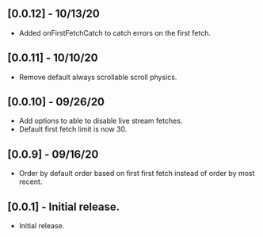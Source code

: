 ## [0.0.12] - 10/13/20

* Added onFirstFetchCatch to catch errors
on the first fetch.

## [0.0.11] - 10/10/20

* Remove default always 
scrollable scroll physics.

## [0.0.10] - 09/26/20

* Add options to able
to disable live stream fetches.
* Default first fetch limit is now 30.

## [0.0.9] - 09/16/20

* Order by default order based
on first first fetch instead of
order by most recent.

## [0.0.1] - Initial release.

* Initial release.
